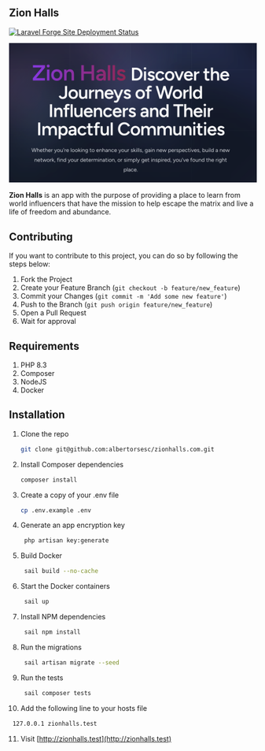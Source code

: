 ## Zion Halls

[![Laravel Forge Site Deployment Status](https://img.shields.io/endpoint?url=https%3A%2F%2Fforge.laravel.com%2Fsite-badges%2F84e223dc-0071-49e2-a3d8-22b547196a81%3Fdate%3D1%26commit%3D1&style=plastic)](https://forge.laravel.com/servers/747479/sites/2206444)

![Zion Halls](/public/img/docs/demo.png)

**Zion Halls** is an app with the purpose of providing a place to learn from world influencers that have the mission to 
help escape the matrix and live a life of freedom and abundance.

## Contributing

If you want to contribute to this project, you can do so by following the steps below:

1. Fork the Project
2. Create your Feature Branch (`git checkout -b feature/new_feature`)
3. Commit your Changes (`git commit -m 'Add some new feature'`)
4. Push to the Branch (`git push origin feature/new_feature`)
5. Open a Pull Request
6. Wait for approval

## Requirements

1. PHP 8.3
2. Composer
3. NodeJS
4. Docker

## Installation

1. Clone the repo
   ```sh
   git clone git@github.com:albertorsesc/zionhalls.com.git
   ```
2. Install Composer dependencies
   ```sh
   composer install
   ```
3. Create a copy of your .env file
   ```sh
   cp .env.example .env
   ```
4. Generate an app encryption key
   ```sh
    php artisan key:generate
    ```
5. Build Docker
   ```sh
    sail build --no-cache
    ```
6. Start the Docker containers
   ```sh
    sail up
    ```
7. Install NPM dependencies
   ```sh
    sail npm install
    ```
8. Run the migrations
   ```sh
    sail artisan migrate --seed
    ```
9. Run the tests
   ```sh
    sail composer tests
    ```
10. Add the following line to your hosts file
   ```sh
    127.0.0.1 zionhalls.test
   ```
11. Visit [http://zionhalls.test](http://zionhalls.test)

